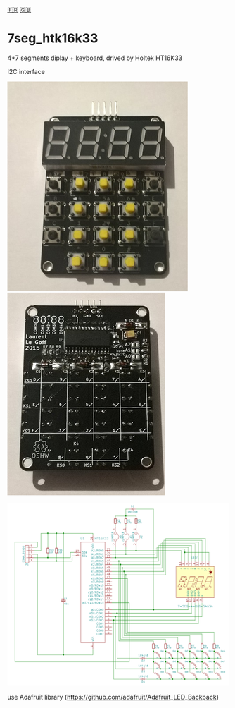 [:fr:](LISEZMOI.md) [:uk:](README.md)

# 7seg_htk16k33

4*7 segments diplay + keyboard, drived by Holtek HT16K33

I2C interface

![](IMG/7seg_ht16k33.jpg)
![](IMG/7seg_back.jpg)

![](IMG/SCH.png)

use Adafruit library (https://github.com/adafruit/Adafruit_LED_Backpack)

